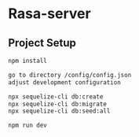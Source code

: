 # Rasa-server

## Project Setup

```sh
npm install
```
```sh
go to directory /config/config.json
adjust development configuration
```

```sh
npx sequelize-cli db:create
npx sequelize-cli db:migrate
npx sequelize-cli db:seed:all
```

```
npm run dev
```